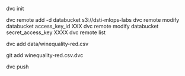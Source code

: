 dvc init

dvc remote add -d databucket s3://dsti-mlops-labs
dvc remote modify databucket access_key_id XXX
dvc remote modify databucket secret_access_key XXXX
dvc remote list

dvc add data/winequality-red.csv

git add winequality-red.csv.dvc

dvc push

